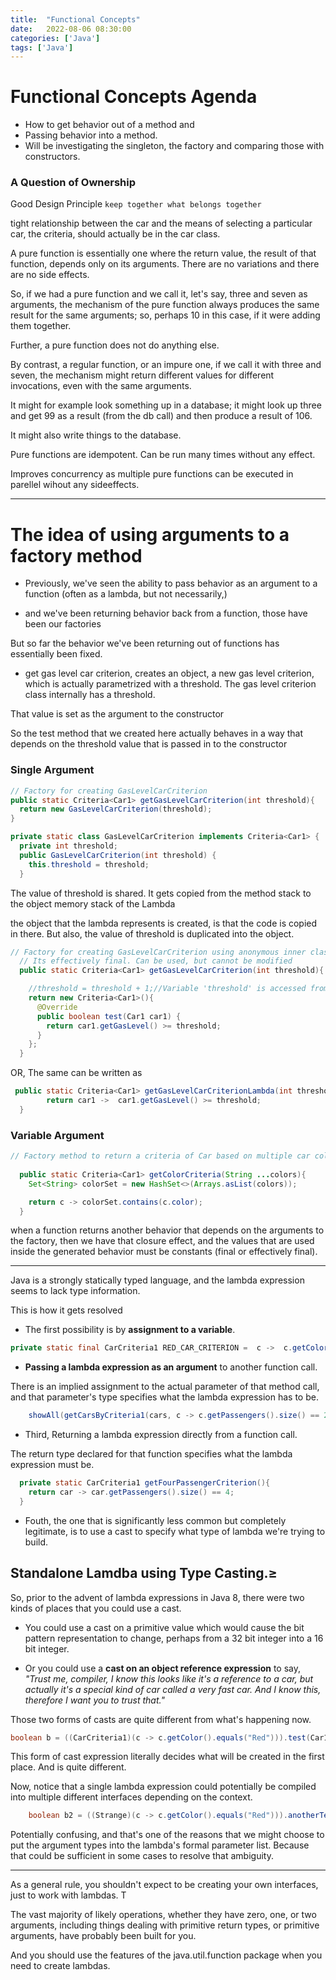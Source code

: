 ```yaml
---
title:  "Functional Concepts"
date:   2022-08-06 08:30:00
categories: ['Java']
tags: ['Java']
---
```

# Functional Concepts Agenda

* How to get behavior out of a method and
* Passing behavior into a method.
* Will be investigating the singleton, the factory and comparing those with constructors.

### A Question of Ownership

Good Design Principle
``` keep together what belongs together ```

tight relationship between the car and the means of selecting a particular car, the criteria, should actually be in the
car class.


A pure function is essentially one where the return value, the result of that function, depends only on its arguments.
There are no variations and there are no side effects.

So, if we had a pure function and we call it, let's say, three and seven as arguments, the mechanism of the pure
function always produces the same result for the same arguments; so, perhaps 10 in this case, if it were adding them
together.

Further, a pure function does not do anything else.

By contrast, a regular function, or an impure one, if we call it with three and seven, the mechanism might return
different values for different invocations, even with the same arguments.

It might for example look something up in a database; it might look up three and get 99 as a result (from the db call)
and then produce a result of 106.

It might also write things to the database.

Pure functions are idempotent. Can be run many times without any effect.

Improves concurrency as multiple pure functions can be executed in parellel wihout any sideeffects.


---------------------------------

# The idea of using arguments to a factory method

- Previously, we've seen the ability to pass behavior as an argument to a function (often as a lambda, but not
  necessarily,)

- and we've been returning behavior back from a function, those have been our factories

But so far the behavior we've been returning out of functions has essentially been fixed.

- get gas level car criterion, creates an object, a new gas level criterion, which is actually parametrized with a
  threshold. The gas level criterion class internally has a threshold.

That value is set as the argument to the constructor

So the test method that we created here actually behaves in a way that depends on the threshold value that is passed in
to the constructor

### Single Argument

  ```java
// Factory for creating GasLevelCarCriterion
public static Criteria<Car1> getGasLevelCarCriterion(int threshold){
    return new GasLevelCarCriterion(threshold);
  }

  private static class GasLevelCarCriterion implements Criteria<Car1> {
    private int threshold;
    public GasLevelCarCriterion(int threshold) {
      this.threshold = threshold;
    }  
```

The value of threshold is shared. It gets copied from the method stack to the object memory stack of the Lambda

the object that the lambda represents is created, is that the code is copied in there. But also, the value of threshold
is duplicated into the object.

```java
// Factory for creating GasLevelCarCriterion using anonymous inner class. Variable is shared between lambda.
  // Its effectively final. Can be used, but cannot be modified
  public static Criteria<Car1> getGasLevelCarCriterion(int threshold){

    //threshold = threshold + 1;//Variable 'threshold' is accessed from within inner class, needs to be final or effectively final
    return new Criteria<Car1>(){
      @Override
      public boolean test(Car1 car1) {
        return car1.getGasLevel() >= threshold;
      }
    };
  }
```

OR, The same can be written as

```java
 public static Criteria<Car1> getGasLevelCarCriterionLambda(int threshold){
        return car1 ->  car1.getGasLevel() >= threshold;
  }
```

### Variable Argument

```java
// Factory method to return a criteria of Car based on multiple car color
  
  public static Criteria<Car1> getColorCriteria(String ...colors){
    Set<String> colorSet = new HashSet<>(Arrays.asList(colors));

    return c -> colorSet.contains(c.color);
  }
```

when a function returns another behavior that depends on the arguments to the factory, then we have that closure effect,
and the values that are used inside the generated behavior must be constants (final or effectively final). 


------------------------------------

Java is a strongly statically typed language, and the lambda expression seems to lack type information.

This is how it gets resolved

- The first possibility is by **assignment to a variable**.

```java
private static final CarCriteria1 RED_CAR_CRITERION =  c ->  c.getColor().equals("Red");
```

- **Passing a lambda expression as an argument** to another function call.

There is an implied assignment to the actual parameter of that method call, and that parameter's type specifies what the
lambda expression has to be.

```java
    showAll(getCarsByCriteria1(cars, c -> c.getPassengers().size() == 2));
```

- Third, Returning a lambda expression directly from a function call.

The return type declared for that function specifies what the lambda expression must be.

```java
  private static CarCriteria1 getFourPassengerCriterion(){
    return car -> car.getPassengers().size() == 4;
  }
```

- Fouth, the one that is significantly less common but completely legitimate, is to use a cast to specify what type of
  lambda we're trying to build.

## Standalone Lamdba using Type Casting.≥

So, prior to the advent of lambda expressions in Java 8, there were two kinds of places that you could use a cast.

- You could use a cast on a primitive value which would cause the bit pattern representation to change, perhaps from a
  32 bit integer into a 16 bit integer.

- Or you could use a **cast on an object reference expression** to say, _"Trust me, compiler, I know this looks like
  it's a reference to a car, but actually it's a special kind of car called a very fast car. And I know this, therefore
  I want you to trust that."_

Those two forms of casts are quite different from what's happening now.

``` java
boolean b = ((CarCriteria1)(c -> c.getColor().equals("Red"))).test(Car1.withGasColorPassengers(0,"Red"));
```

This form of cast expression literally decides what will be created in the first place. And is quite different.

Now, notice that a single lambda expression could potentially be compiled into multiple different interfaces depending
on the context.

```java
    boolean b2 = ((Strange)(c -> c.getColor().equals("Red"))).anotherTestStuff(Car1.withGasColorPassengers(0,"Red"));

```

Potentially confusing, and that's one of the reasons that we might choose to put the argument types into the lambda's
formal parameter list. Because that could be sufficient in some cases to resolve that ambiguity. 

-------------------------------------------

As a general rule, you shouldn't expect to be creating your own interfaces, just to work with lambdas. T

The vast majority of likely operations, whether they have zero, one, or two arguments, including things dealing with
primitive return types, or primitive arguments, have probably been built for you.

And you should use the features of the java.util.function package when you need to create lambdas.

